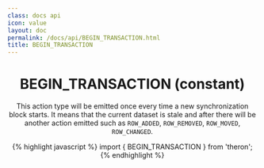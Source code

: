 ```yaml
---
class: docs api
icon: value
layout: doc
permalink: /docs/api/BEGIN_TRANSACTION.html
title: BEGIN_TRANSACTION
---
```


<header class="summary" markdown="1">

# BEGIN_TRANSACTION (constant)

This action type will be emitted once every time a new synchronization block
starts.  It means that the current dataset is stale and after there will be
another action emitted such as `ROW_ADDED`, `ROW_REMOVED`, `ROW_MOVED`, `ROW_CHANGED`.

{% highlight javascript %}
import { BEGIN_TRANSACTION } from 'theron';
{% endhighlight %}

</header>
